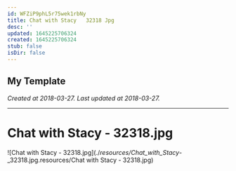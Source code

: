 ```yaml
---
id: WFZiP9phL5r75wek1rbNy
title: Chat with Stacy   32318 Jpg
desc: ''
updated: 1645225706324
created: 1645225706324
stub: false
isDir: false
---
```

My Template
---

_Created at 2018-03-27._
_Last updated at 2018-03-27._




---

# Chat with Stacy - 32318.jpg


![Chat with Stacy - 32318.jpg](./_resources/Chat_with_Stacy_-_32318.jpg.resources/Chat with Stacy - 32318.jpg)


